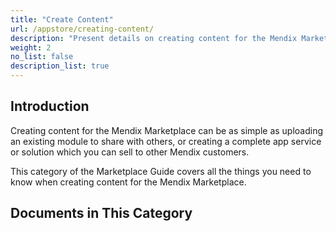 ```yaml
---
title: "Create Content"
url: /appstore/creating-content/
description: "Present details on creating content for the Mendix Marketplace."
weight: 2
no_list: false
description_list: true
---
```


## Introduction

Creating content for the Mendix Marketplace can be as simple as uploading an existing module to share with others, or creating a complete app service or solution which you can sell to other Mendix customers.

This category of the Marketplace Guide covers all the things you need to know when creating content for the Mendix Marketplace.

## Documents in This Category
